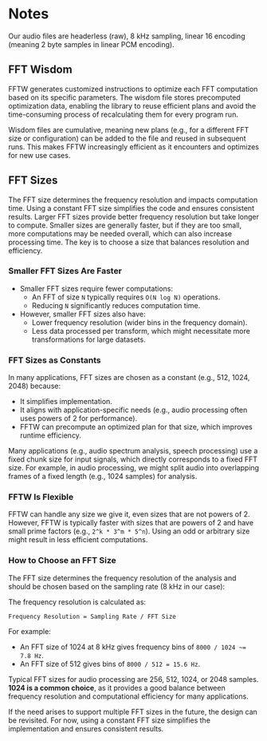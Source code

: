 # Notes

Our audio files are headerless (raw), 8 kHz sampling, linear 16 encoding (meaning 2 byte samples in linear PCM encoding).

## FFT Wisdom

FFTW generates customized instructions to optimize each FFT computation based on its specific parameters. The wisdom file stores precomputed optimization data, enabling the library to reuse efficient plans and avoid the time-consuming process of recalculating them for every program run.

Wisdom files are cumulative, meaning new plans (e.g., for a different FFT size or configuration) can be added to the file and reused in subsequent runs. This makes FFTW increasingly efficient as it encounters and optimizes for new use cases.

## FFT Sizes

The FFT size determines the frequency resolution and impacts computation time. Using a constant FFT size simplifies the code and ensures consistent results. Larger FFT sizes provide better frequency resolution but take longer to compute. Smaller sizes are generally faster, but if they are too small, more computations may be needed overall, which can also increase processing time. The key is to choose a size that balances resolution and efficiency.

### Smaller FFT Sizes Are Faster

- Smaller FFT sizes require fewer computations:
    - An FFT of size `N` typically requires `O(N log N)` operations.
    - Reducing `N` significantly reduces computation time.
- However, smaller FFT sizes also have:
    - Lower frequency resolution (wider bins in the frequency domain).
    - Less data processed per transform, which might necessitate more transformations for large datasets.

### FFT Sizes as Constants

In many applications, FFT sizes are chosen as a constant (e.g., 512, 1024, 2048) because:

- It simplifies implementation.
- It aligns with application-specific needs (e.g., audio processing often uses powers of 2 for performance).
- FFTW can precompute an optimized plan for that size, which improves runtime efficiency.

Many applications (e.g., audio spectrum analysis, speech processing) use a fixed chunk size for input signals, which directly corresponds to a fixed FFT size. For example, in audio processing, we might split audio into overlapping frames of a fixed length (e.g., 1024 samples) for analysis.

### FFTW Is Flexible

FFTW can handle any size we give it, even sizes that are not powers of 2. However, FFTW is typically faster with sizes that are powers of 2 and have small prime factors (e.g., `2^k * 3^m * 5^n`). Using an odd or arbitrary size might result in less efficient computations.

### How to Choose an FFT Size

The FFT size determines the frequency resolution of the analysis and should be chosen based on the sampling rate (8 kHz in our case):

The frequency resolution is calculated as:

`Frequency Resolution = Sampling Rate / FFT Size`

For example:
- An FFT size of 1024 at 8 kHz gives frequency bins of `8000 / 1024 ~= 7.8 Hz`.
- An FFT size of 512 gives bins of `8000 / 512 = 15.6 Hz`.

Typical FFT sizes for audio processing are 256, 512, 1024, or 2048 samples. **1024 is a common choice**, as it provides a good balance between frequency resolution and computational efficiency for many applications.

If the need arises to support multiple FFT sizes in the future, the design can be revisited. For now, using a constant FFT size simplifies the implementation and ensures consistent results.

